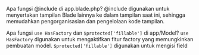 Apa fungsi @include di app.blade.php?
@include digunakan untuk menyertakan tampilan Blade lainnya ke dalam tampilan saat ini, sehingga memudahkan pengorganisasian dan pengelolaan kode tampilan.

Apa fungsi `use HasFactory` dan `$protected['fillable']` di app/Model?
`use HasFactory` digunakan untuk mengaktifkan fitur factory yang memungkinkan pembuatan model. `$protected['fillable']` digunakan untuk mengisi field